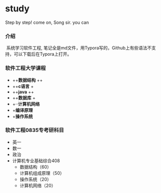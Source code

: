 # study

Step by step! come on, Song sir. you can

### 介绍
​	系统学习软件工程, 笔记全是md文件，用Typora写的，Github上有些语法不支持，可以下载后在Typora上打开。

### 软件工程大学课程
 - ++**数据结构** ++
 - ++**c语言** +
 - ++**java** ++
 - ++**数据库** +
 - +··**计算机网络** 
 - +**编译原理**
 - +**操作系统**

### 软件工程0835专考研科目

- 英一
- 数一
- 政治
- 计算机专业基础综合408
  - 数据结构（60）
  - 计算机组成原理（50）
  - 操作系统（20）
  - 计算机网络（20）

